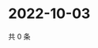 # 2022-10-03

共 0 条

<!-- BEGIN WEIBO -->
<!-- 最后更新时间 Mon Oct 03 2022 12:52:00 GMT+0800 (China Standard Time) -->

<!-- END WEIBO -->
